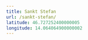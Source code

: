 ```yaml
---
title: Sankt Stefan
url: /sankt-stefan/
latitude: 46.727252400000005
longitude: 14.064064900000002
---
```


